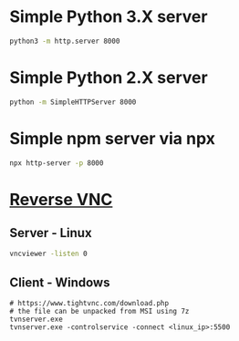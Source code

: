 # Simple Python 3.X server
```sh
python3 -m http.server 8000
```

# Simple Python 2.X server
```sh
python -m SimpleHTTPServer 8000
```

# Simple npm server via npx
```sh
npx http-server -p 8000
```

# [Reverse VNC](https://blog.kennyjansson.com/2018/03/04/reverse-vnc-shell/)
## Server - Linux
```sh
vncviewer -listen 0
```

## Client - Windows
```batchfile
# https://www.tightvnc.com/download.php
# the file can be unpacked from MSI using 7z
tvnserver.exe
tvnserver.exe -controlservice -connect <linux_ip>:5500
```
